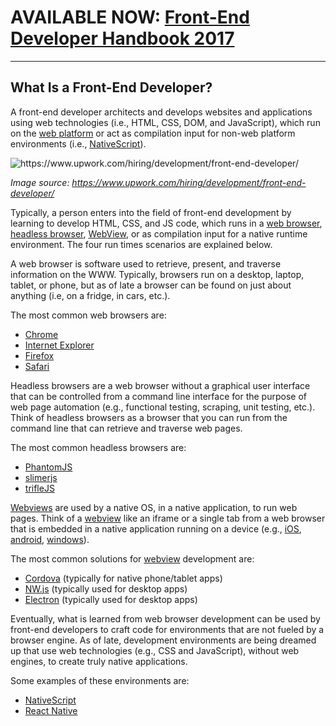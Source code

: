 # AVAILABLE NOW: [Front-End Developer Handbook 2017](https://frontendmasters.com/books/front-end-handbook/2017/)

***

## What Is a Front-End Developer?

A front-end developer architects and develops websites and applications using web technologies (i.e., HTML, CSS, DOM, and JavaScript), which run on the [web platform](https://en.wikipedia.org/wiki/Open_Web_Platform) or act as compilation input for non-web platform environments (i.e., [NativeScript](https://www.nativescript.org/)).

![](images/what-is-front-end-dev.png "https://www.upwork.com/hiring/development/front-end-developer/")

<cite>Image source: <a href="https://www.upwork.com/hiring/development/front-end-developer/">https://www.upwork.com/hiring/development/front-end-developer/</a></cite>

Typically, a person enters into the field of front-end development by learning to develop HTML, CSS, and JS code, which runs in a [web browser](https://en.wikipedia.org/wiki/Web_browser), [headless browser](https://en.wikipedia.org/wiki/Headless_browser), [WebView](http://developer.telerik.com/featured/what-is-a-webview/), or as compilation input for a native runtime environment. The four run times scenarios are explained below.

A web browser is software used to retrieve, present, and traverse information on the WWW. Typically, browsers run on a desktop, laptop, tablet, or phone, but as of late a browser can be found on just about anything (i.e, on a fridge, in cars, etc.). 

The most common web browsers are: 

* [Chrome](http://www.google.com/chrome/)
* [Internet Explorer](http://dev.modern.ie/)
* [Firefox](https://www.mozilla.org/firefox/) 
* [Safari](http://www.apple.com/safari/)

Headless browsers are a web browser without a graphical user interface that can be controlled from a command line interface for the purpose of web page automation (e.g., functional testing, scraping, unit testing, etc.). Think of headless browsers as a browser that you can run from the command line that can retrieve and traverse web pages.

The most common headless browsers are:

* [PhantomJS](http://phantomjs.org/)
* [slimerjs](http://slimerjs.org/)
* [trifleJS](http://triflejs.org/)

[Webviews](http://developer.telerik.com/featured/what-is-a-webview/) are used by a native OS, in a native application, to run web pages. Think of a [webview](http://developer.telerik.com/featured/what-is-a-webview/) like an iframe or a single tab from a web browser that is embedded in a native application running on a device (e.g., [iOS](https://developer.apple.com/library/ios/documentation/UIKit/Reference/UIWebView_Class/), [android](http://developer.android.com/reference/android/webkit/WebView.html), [windows](https://msdn.microsoft.com/library/windows/apps/windows.ui.xaml.controls.webview.aspx)).

The most common solutions for [webview](http://developer.telerik.com/featured/what-is-a-webview/) development are:

* [Cordova](https://cordova.apache.org/) (typically for native phone/tablet apps)
* [NW.js](https://github.com/nwjs/nw.js) (typically used for desktop apps)
* [Electron](http://electron.atom.io/) (typically used for desktop apps)

Eventually, what is learned from web browser development can be used by front-end developers to craft code for environments that are not fueled by a browser engine. As of late, development environments are being dreamed up that use web technologies (e.g., CSS and JavaScript), without web engines, to create truly native applications.

Some examples of these environments are: 

* [NativeScript](https://www.nativescript.org/)
* [React Native](https://facebook.github.io/react-native/)




